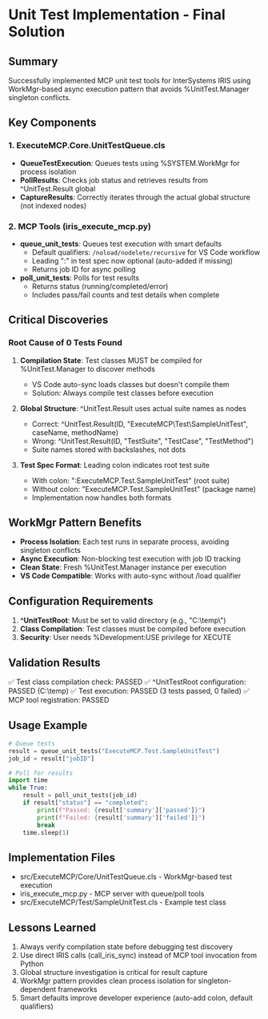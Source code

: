 # Unit Test Implementation - Final Solution

## Summary
Successfully implemented MCP unit test tools for InterSystems IRIS using WorkMgr-based async execution pattern that avoids %UnitTest.Manager singleton conflicts.

## Key Components

### 1. ExecuteMCP.Core.UnitTestQueue.cls
- **QueueTestExecution**: Queues tests using %SYSTEM.WorkMgr for process isolation
- **PollResults**: Checks job status and retrieves results from ^UnitTest.Result global
- **CaptureResults**: Correctly iterates through the actual global structure (not indexed nodes)

### 2. MCP Tools (iris_execute_mcp.py)
- **queue_unit_tests**: Queues test execution with smart defaults
  - Default qualifiers: `/noload/nodelete/recursive` for VS Code workflow
  - Leading ":" in test spec now optional (auto-added if missing)
  - Returns job ID for async polling
- **poll_unit_tests**: Polls for test results
  - Returns status (running/completed/error)
  - Includes pass/fail counts and test details when complete

## Critical Discoveries

### Root Cause of 0 Tests Found
1. **Compilation State**: Test classes MUST be compiled for %UnitTest.Manager to discover methods
   - VS Code auto-sync loads classes but doesn't compile them
   - Solution: Always compile test classes before execution

2. **Global Structure**: ^UnitTest.Result uses actual suite names as nodes
   - Correct: ^UnitTest.Result(ID, "ExecuteMCP\\Test\\SampleUnitTest", caseName, methodName)
   - Wrong: ^UnitTest.Result(ID, "TestSuite", "TestCase", "TestMethod")
   - Suite names stored with backslashes, not dots

3. **Test Spec Format**: Leading colon indicates root test suite
   - With colon: ":ExecuteMCP.Test.SampleUnitTest" (root suite)
   - Without colon: "ExecuteMCP.Test.SampleUnitTest" (package name)
   - Implementation now handles both formats

## WorkMgr Pattern Benefits
- **Process Isolation**: Each test runs in separate process, avoiding singleton conflicts
- **Async Execution**: Non-blocking test execution with job ID tracking
- **Clean State**: Fresh %UnitTest.Manager instance per execution
- **VS Code Compatible**: Works with auto-sync without /load qualifier

## Configuration Requirements
1. **^UnitTestRoot**: Must be set to valid directory (e.g., "C:\\temp\\")
2. **Class Compilation**: Test classes must be compiled before execution
3. **Security**: User needs %Development:USE privilege for XECUTE

## Validation Results
✅ Test class compilation check: PASSED
✅ ^UnitTestRoot configuration: PASSED (C:\\temp)
✅ Test execution: PASSED (3 tests passed, 0 failed)
✅ MCP tool registration: PASSED

## Usage Example
```python
# Queue tests
result = queue_unit_tests("ExecuteMCP.Test.SampleUnitTest")
job_id = result["jobID"]

# Poll for results
import time
while True:
    result = poll_unit_tests(job_id)
    if result["status"] == "completed":
        print(f"Passed: {result['summary']['passed']}")
        print(f"Failed: {result['summary']['failed']}")
        break
    time.sleep(1)
```

## Implementation Files
- src/ExecuteMCP/Core/UnitTestQueue.cls - WorkMgr-based test execution
- iris_execute_mcp.py - MCP server with queue/poll tools
- src/ExecuteMCP/Test/SampleUnitTest.cls - Example test class

## Lessons Learned
1. Always verify compilation state before debugging test discovery
2. Use direct IRIS calls (call_iris_sync) instead of MCP tool invocation from Python
3. Global structure investigation is critical for result capture
4. WorkMgr pattern provides clean process isolation for singleton-dependent frameworks
5. Smart defaults improve developer experience (auto-add colon, default qualifiers)
